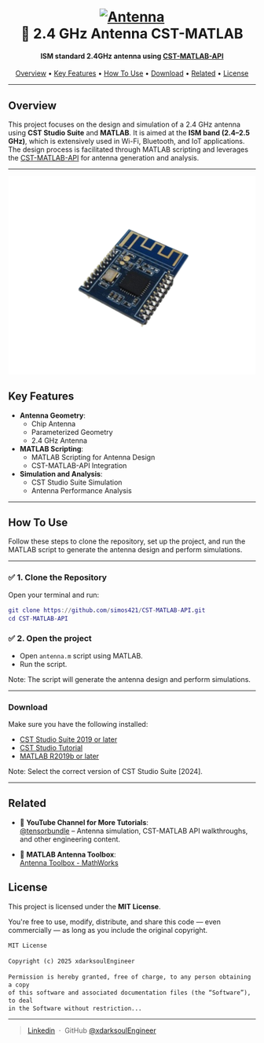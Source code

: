 <h1 align="center">
  <br>
  <a href=""><img src="https://i.ibb.co/VcD9c1w8/Logo.png" alt="Antenna" width="200"></a>
  <br>
  📡 2.4 GHz Antenna CST-MATLAB
  <br>
</h1>

<h4 align="center">
  ISM standard 2.4GHz antenna using <a href="https://github.com/simos421/CST-MATLAB-API" target="_blank">CST-MATLAB-API</a>
</h4>

<p align="center">
  <a href="#overview">Overview</a> •
  <a href="#key-features">Key Features</a> •
  <a href="#how-to-use">How To Use</a> •
  <a href="#download">Download</a> •
  <a href="#related">Related</a> •
  <a href="#license">License</a>
</p>

---

## Overview

This project focuses on the design and simulation of a 2.4 GHz antenna using **CST Studio Suite** and **MATLAB**. It is aimed at the **ISM band (2.4–2.5 GHz)**, which is extensively used in Wi-Fi, Bluetooth, and IoT applications. The design process is facilitated through MATLAB scripting and leverages the [CST-MATLAB-API](https://github.com/simos421/CST-MATLAB-API) for antenna generation and analysis.

---

![image](./images/pcb_antenna.png)

## Key Features

- **Antenna Geometry**: 
  - Chip Antenna
  - Parameterized Geometry
  - 2.4 GHz Antenna
- **MATLAB Scripting**:
  - MATLAB Scripting for Antenna Design
  - CST-MATLAB-API Integration
- **Simulation and Analysis**:
  - CST Studio Suite Simulation
  - Antenna Performance Analysis

---

## How To Use

Follow these steps to clone the repository, set up the project, and run the MATLAB script to generate the antenna design and perform simulations.

---

### ✅ 1. Clone the Repository

Open your terminal and run:

```matlab
git clone https://github.com/simos421/CST-MATLAB-API.git
cd CST-MATLAB-API
```

### ✅ 2. Open the project
 - Open `antenna.m` script using MATLAB.
 - Run the script.

 Note: The script will generate the antenna design and perform simulations.

---

### Download

Make sure you have the following installed:

-  [CST Studio Suite 2019 or later](https://software.3ds.com/)
-  [CST Studio Tutorial](https://r1132100503382-eu1-3dswym.3dexperience.3ds.com/community/swym:prd:R1132100503382:community:39?content=swym:prd:R1132100503382:wikitree:_NXifU43Q7yHzTiCX9yEaw)
-  [MATLAB R2019b or later](https://www.mathworks.com/downloads/?s_tid=rh_bn_dl/)

Note: Select the correct version of CST Studio Suite [2024].

---

## Related
- 📡 **YouTube Channel for More Tutorials**:  
  [@tensorbundle](https://www.youtube.com/@tensorbundle) – Antenna simulation, CST-MATLAB API walkthroughs, and other engineering content.

- 📄 **MATLAB Antenna Toolbox**:  
  [Antenna Toolbox - MathWorks](https://www.mathworks.com/products/antenna.html)

## License

This project is licensed under the **MIT License**.

You're free to use, modify, distribute, and share this code — even commercially — as long as you include the original copyright.

```text
MIT License

Copyright (c) 2025 xdarksoulEngineer

Permission is hereby granted, free of charge, to any person obtaining a copy
of this software and associated documentation files (the “Software”), to deal
in the Software without restriction...

```
---

> [Linkedin](https://www.linkedin.com/in/milchis-catalin-marian-824b61335/) &nbsp;&middot;&nbsp;
> GitHub [@xdarksoulEngineer](github.com/DarkSoulEngineer) &nbsp;

